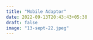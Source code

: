 ```yaml
---
title: "Mobile Adaptor"
date: 2022-09-13T20:43:43+05:30
draft: false
image: "13-sept-22.jpeg"
---
```

